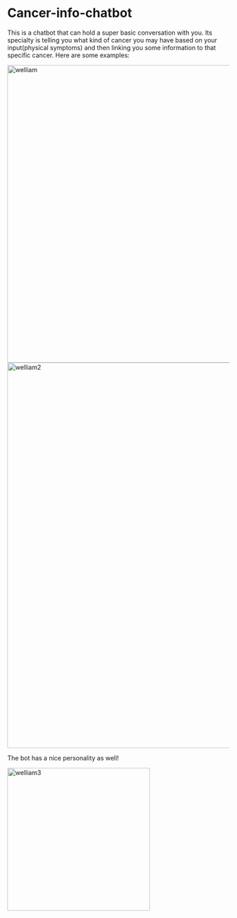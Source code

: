 # Cancer-info-chatbot

This is a chatbot that can hold a super basic conversation with you. Its specialty is telling you what kind of cancer you may have based on your input(physical symptoms) and then linking you some information to that specific cancer. Here are some examples:

<img width="673" alt="welliam" src="https://user-images.githubusercontent.com/22898605/31323849-85ac8da6-ac72-11e7-9355-b6864040c28f.PNG">

<img width="872" alt="welliam2" src="https://user-images.githubusercontent.com/22898605/31323943-1adc71ca-ac73-11e7-877b-2ba6fef2021e.PNG">

The bot has a nice personality as well!

<img width="323" alt="welliam3" src="https://user-images.githubusercontent.com/22898605/31324020-c33b79a6-ac73-11e7-9740-93924a09f1cc.PNG">
